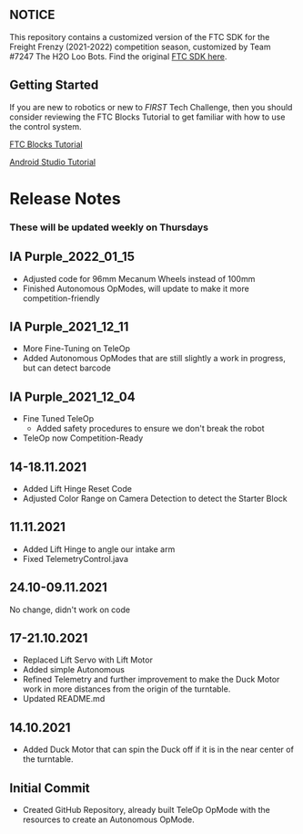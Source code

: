 ## NOTICE

This repository contains a customized version of the FTC SDK for the Freight Frenzy (2021-2022) competition season, customized by Team #7247 The H2O Loo Bots. Find the original [FTC SDK here](https://github.com/FIRST-Tech-Challenge/FtcRobotController).

## Getting Started
If you are new to robotics or new to *FIRST* Tech Challenge, then you should consider reviewing the FTC Blocks Tutorial to get familiar with how to use the control system.

[FTC Blocks Tutorial](https://github.com/FIRST-Tech-Challenge/FtcRobotController/wiki/Blocks-Tutorial)

[Android Studio Tutorial](https://github.com/FIRST-Tech-Challenge/FtcRobotController/wiki/Android-Studio-Tutorial)

# Release Notes

### These will be updated weekly on Thursdays

## IA Purple_2022_01_15

* Adjusted code for 96mm Mecanum Wheels instead of 100mm
* Finished Autonomous OpModes, will update to make it more competition-friendly

## IA Purple_2021_12_11

* More Fine-Tuning on TeleOp
* Added Autonomous OpModes that are still slightly a work in progress, but can detect barcode

## IA Purple_2021_12_04

* Fine Tuned TeleOp
  * Added safety procedures to ensure we don't break the robot
* TeleOp now Competition-Ready

## 14-18.11.2021

* Added Lift Hinge Reset Code
* Adjusted Color Range on Camera Detection to detect the Starter Block

## 11.11.2021

* Added Lift Hinge to angle our intake arm
* Fixed TelemetryControl.java

## 24.10-09.11.2021

No change, didn't work on code

## 17-21.10.2021

* Replaced Lift Servo with Lift Motor
* Added simple Autonomous
* Refined Telemetry and further improvement to make the Duck Motor work in more distances from the origin of the turntable.
* Updated README.md

## 14.10.2021

* Added Duck Motor that can spin the Duck off if it is in the near center of the turntable.

## Initial Commit

* Created GitHub Repository, already built TeleOp OpMode with the resources to create an Autonomous OpMode.
